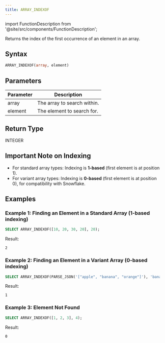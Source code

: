 ```yaml
---
title: ARRAY_INDEXOF
---
```

import FunctionDescription from '@site/src/components/FunctionDescription';

<FunctionDescription description="Introduced or updated: v1.2.762"/>

Returns the index of the first occurrence of an element in an array.

## Syntax

```sql
ARRAY_INDEXOF(array, element)
```

## Parameters

| Parameter | Description |
|-----------|-------------|
| array     | The array to search within. |
| element   | The element to search for. |

## Return Type

INTEGER

## Important Note on Indexing

- For standard array types: Indexing is **1-based** (first element is at position 1).
- For variant array types: Indexing is **0-based** (first element is at position 0), for compatibility with Snowflake.

## Examples

### Example 1: Finding an Element in a Standard Array (1-based indexing)

```sql
SELECT ARRAY_INDEXOF([10, 20, 30, 20], 20);
```

Result:

```
2
```

### Example 2: Finding an Element in a Variant Array (0-based indexing)

```sql
SELECT ARRAY_INDEXOF(PARSE_JSON('["apple", "banana", "orange"]'), 'banana');
```

Result:

```
1
```

### Example 3: Element Not Found

```sql
SELECT ARRAY_INDEXOF([1, 2, 3], 4);
```

Result:

```
0
```
